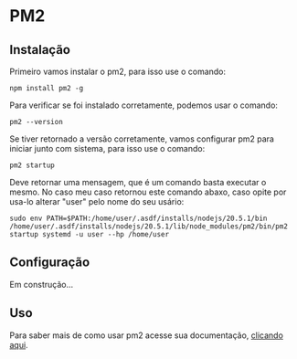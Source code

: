 # PM2

## Instalação

Primeiro vamos instalar o pm2, para isso use o comando:

```
npm install pm2 -g
```

Para verificar se foi instalado corretamente, podemos usar o comando:

```
pm2 --version
```

Se tiver retornado a versão corretamente, vamos configurar pm2 para iniciar
junto com sistema, para isso use o comando:

```
pm2 startup
```

Deve retornar uma mensagem, que é um comando basta executar o mesmo. No caso meu
caso retornou este comando abaxo, caso opite por usa-lo alterar "user" pelo nome
do seu usário:

```
sudo env PATH=$PATH:/home/user/.asdf/installs/nodejs/20.5.1/bin /home/user/.asdf/installs/nodejs/20.5.1/lib/node_modules/pm2/bin/pm2 startup systemd -u user --hp /home/user
```

## Configuração

Em construção...

## Uso

Para saber mais de como usar pm2 acesse sua documentação,
[clicando aqui](https://pm2.keymetrics.io/docs/usage/quick-start/).
